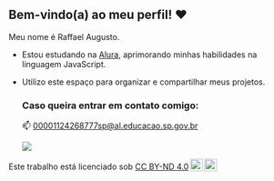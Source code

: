 ## Bem-vindo(a) ao meu perfil! ❤️

Meu nome é Raffael Augusto.
- Estou estudando na [Alura](https://www.alura.com.br), aprimorando minhas habilidades na linguagem JavaScript.
- Utilizo este espaço para organizar e compartilhar meus projetos.

  ### Caso queira entrar em contato comigo:
  📫 00001124268777sp@al.educacao.sp.gov.br

  ![](https://media.tenor.com/Ps7CDplLqyEAAAAM/blonde-bmwlove.gif)

<p xmlns:cc="http://creativecommons.org/ns#" >Este trabalho está licenciado sob <a href="https://creativecommons.org/licenses/by-nd/4.0/?ref=chooser-v1" target="_blank" rel="license noopener noreferrer" style="display:inline-block;">CC BY-ND 4.0<img style="height:22px!important;margin-left:3px;vertical-align:text-bottom;" src="https://mirrors.creativecommons.org/presskit/icons/cc.svg?ref=chooser-v1" alt=""><img style="height:22px!important;margin-left:3px;vertical-align:text-bottom;" src="https://mirrors.creativecommons.org/presskit/icons/by.svg?ref=chooser-v1" alt=""><img style="altura:22px!importante;margem-esquerda:3px;alinhamento-vertical:texto-inferior;" src="https://mirrors.creativecommons.org/presskit/icons/nd.svg?ref=chooser-v1" alt=""></a></p>

